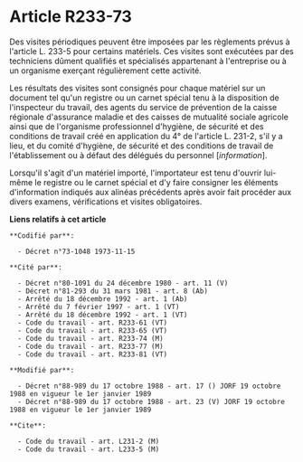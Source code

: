 # Article R233-73

Des visites périodiques peuvent être imposées par les règlements prévus à l'article L. 233-5 pour certains matériels. Ces
visites sont exécutées par des techniciens dûment qualifiés et spécialisés appartenant à l'entreprise ou à un organisme
exerçant régulièrement cette activité.

Les résultats des visites sont consignés pour chaque matériel sur un document tel qu'un registre ou un carnet spécial tenu à
la disposition de l'inspecteur du travail, des agents du service de prévention de la caisse régionale d'assurance maladie et
des caisses de mutualité sociale agricole ainsi que de l'organisme professionnel d'hygiène, de sécurité et des conditions de
travail créé en application du 4° de l'article L. 231-2, s'il y a lieu, et du comité d'hygiène, de sécurité et des conditions
de travail de l'établissement ou à défaut des délégués du personnel [*information*].

Lorsqu'il s'agit d'un matériel importé, l'importateur est tenu d'ouvrir lui-même le registre ou le carnet spécial et d'y
faire consigner les éléments d'information indiqués aux alinéas précédents après avoir fait procéder aux divers examens,
vérifications et visites obligatoires.

**Liens relatifs à cet article**

	**Codifié par**:

	  - Décret n°73-1048 1973-11-15

	**Cité par**:

	  - Décret n°80-1091 du 24 décembre 1980 - art. 11 (V)
	  - Décret n°81-293 du 31 mars 1981 - art. 8 (Ab)
	  - Arrêté du 18 décembre 1992 - art. 1 (Ab)
	  - Arrêté du 7 février 1997 - art. 1 (VT)
	  - Arrêté du 18 décembre 1992 - art. 1 (VT)
	  - Code du travail - art. R233-61 (VT)
	  - Code du travail - art. R233-65 (VT)
	  - Code du travail - art. R233-74 (M)
	  - Code du travail - art. R233-77 (M)
	  - Code du travail - art. R233-81 (VT)

	**Modifié par**:

	  - Décret n°88-989 du 17 octobre 1988 - art. 17 () JORF 19 octobre 1988 en vigueur le 1er janvier 1989
	  - Décret n°88-989 du 17 octobre 1988 - art. 23 (V) JORF 19 octobre 1988 en vigueur le 1er janvier 1989

	**Cite**:

	  - Code du travail - art. L231-2 (M)
	  - Code du travail - art. L233-5 (M)
